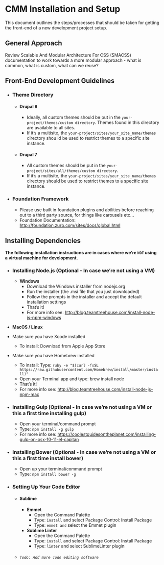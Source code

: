 # CMM Installation and Setup
This document outlines the steps/processes that should be taken for getting the front-end of a new development project setup.

## General Approach
Review Scalable And Modular Architecture For CSS (SMACSS) documentation to work towards a more modular approach - what is common, what is custom, what can we reuse?

## Front-End Development Guidelines
* ### Theme Directory
  * #### Drupal 8
    * Ideally, all custom themes should be put in the `your-project/themes/custom directory`.  Themes found in this directory are available to all sites.
    * If it’s a multisite, the `your-project/sites/your_site_name/themes` directory shou
ld be used to restrict themes to a specific site instance.
  * #### Drupal 7
    * All custom themes should be put in the `your-project/sites/all/themes/custom directory`.
    * If it’s a multisite, the `your-project/sites/your_site_name/themes` directory should be used to restrict themes to a specific site instance.
* ### Foundation Framework
  * Please use built in foundation plugins and abilities before reaching out to a third party source, for things like carousels etc…
  * Foundation Documentation: http://foundation.zurb.com/sites/docs/global.html
 
## Installing Dependencies
**The following installation instructions are in cases where we’re `NOT` using a virtual machine for development.**
 * ### Installing Node.js (Optional - In case we’re not using a VM)
   * **Windows**
     * Download the Windows installer from nodejs.org
     * Run the installer (the .msi file that you just downloaded)
     * Follow the prompts in the installer and accept the default installation settings
     * That’s it!
     * For more info see: http://blog.teamtreehouse.com/install-node-js-npm-windows
  * **MacOS / Linux**
  * Make sure you have Xcode installed
    * To install: Download from Apple App Store
  * Make sure you have Homebrew installed
    * To install: Type: `ruby -e "$(curl -fsSL https://raw.githubusercontent.com/Homebrew/install/master/install)"`
    * Open your Terminal app and type: brew install node
    * That’s it!
    * For more info see: http://blog.teamtreehouse.com/install-node-js-npm-mac
  * ### Installing Gulp (Optional - In case we’re not using a VM or this a first time installing gulp)
    * Open your terminal/command prompt
    * Type: `npm install -g gulp`
    * For more info see: https://coolestguidesontheplanet.com/installing-gulp-on-osx-10-11-el-capitan
  * ### Installing Bower (Optional - In case we’re not using a VM or this a first time install bower)
    * Open up your terminal/command prompt
    * Type: `npm install bower -g`

  * ### Setting Up Your Code Editor
    * #### Sublime
        * **Emmet**
          * Open the Command Palette
          * Type: `install` and select Package Control: Install Package
          * Type: `emmet and` select the Emmet plugin
        * **Sublime Linter**
          * Open the Command Palette
          * Type: `install` and select Package Control: Install Package
          * Type: `linter` and select SublimeLinter plugin
    * ###### `Todo: Add more code editing software`
